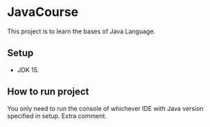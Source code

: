 # JavaCourse
This project is to learn the bases of Java Language. 

## Setup
- JDK 15.

## How to run project 
You only need to run the console of whichever IDE with Java version specified in setup.
Extra comment.
